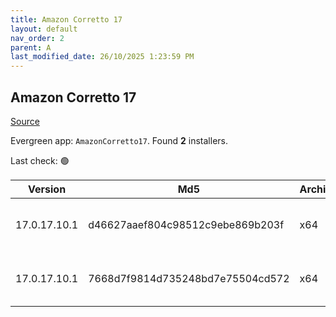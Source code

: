 ```yaml
---
title: Amazon Corretto 17
layout: default
nav_order: 2
parent: A
last_modified_date: 26/10/2025 1:23:59 PM
---
```


## Amazon Corretto 17

[Source](https://aws.amazon.com/corretto/)

Evergreen app: `AmazonCorretto17`. Found **2** installers.

Last check: 🟢

| Version      | Md5                              | Architecture | Type | URI                                                                                                                                                                                                              |
| ------------ | -------------------------------- | ------------ | ---- | ---------------------------------------------------------------------------------------------------------------------------------------------------------------------------------------------------------------- |
| 17.0.17.10.1 | d46627aaef804c98512c9ebe869b203f | x64          | msi  | [https://corretto.aws/downloads/resources/17.0.17.10.1/amazon-corretto-17.0.17.10.1-windows-x64.msi](https://corretto.aws/downloads/resources/17.0.17.10.1/amazon-corretto-17.0.17.10.1-windows-x64.msi)         |
| 17.0.17.10.1 | 7668d7f9814d735248bd7e75504cd572 | x64          | zip  | [https://corretto.aws/downloads/resources/17.0.17.10.1/amazon-corretto-17.0.17.10.1-windows-x64-jdk.zip](https://corretto.aws/downloads/resources/17.0.17.10.1/amazon-corretto-17.0.17.10.1-windows-x64-jdk.zip) |
